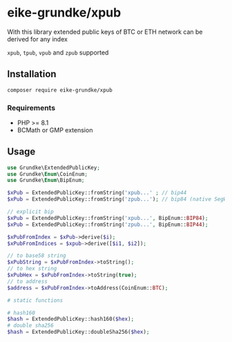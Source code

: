# eike-grundke/xpub

With this library extended public keys of BTC or ETH network can be derived for any index

`xpub`, `tpub`, `vpub` and `zpub` supported

## Installation

```bash
composer require eike-grundke/xpub
```

### Requirements

* PHP >= 8.1
* BCMath or GMP extension

## Usage

```php
use Grundke\ExtendedPublicKey;
use Grundke\Enum\CoinEnum;
use Grundke\Enum\BipEnum;

$xPub = ExtendedPublicKey::fromString('xpub...' ; // bip44
$xPub = ExtendedPublicKey::fromString('zpub...'); // bip84 (native SegWit)

// explicit bip
$xPub = ExtendedPublicKey::fromString('xpub...', BipEnum::BIP84);
$xPub = ExtendedPublicKey::fromString('zpub...', BipEnum::BIP44);

$xPubFromIndex = $xPub->derive($i);
$xPubFromIndices = $xpub->derive([$i1, $i2]);

// to base58 string
$xPubString = $xPubFromIndex->toString();
// to hex string
$xPubHex = $xPubFromIndex->toString(true);
// to address
$address = $xPubFromIndex->toAddress(CoinEnum::BTC);

# static functions

# hash160
$hash = ExtendedPublicKey::hash160($hex);
# double sha256
$hash = ExtendedPublicKey::doubleSha256($hex);
```